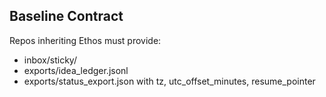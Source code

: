 ## Baseline Contract

Repos inheriting Ethos must provide:
- inbox/sticky/
- exports/idea_ledger.jsonl
- exports/status_export.json with tz, utc_offset_minutes, resume_pointer
